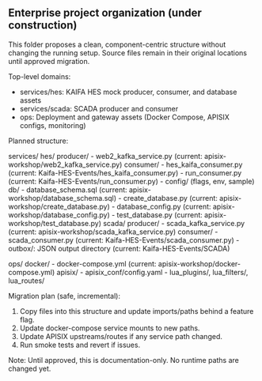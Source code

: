 ## Enterprise project organization (under construction)

This folder proposes a clean, component-centric structure without changing the running setup. Source files remain in their original locations until approved migration.

Top-level domains:
- services/hes: KAIFA HES mock producer, consumer, and database assets
- services/scada: SCADA producer and consumer
- ops: Deployment and gateway assets (Docker Compose, APISIX configs, monitoring)

Planned structure:

services/
  hes/
    producer/
      - web2_kafka_service.py (current: apisix-workshop/web2_kafka_service.py)
    consumer/
      - hes_kaifa_consumer.py (current: Kaifa-HES-Events/hes_kaifa_consumer.py)
      - run_consumer.py (current: Kaifa-HES-Events/run_consumer.py)
      - config/ (flags, env, sample)
    db/
      - database_schema.sql (current: apisix-workshop/database_schema.sql)
      - create_database.py (current: apisix-workshop/create_database.py)
      - database_config.py (current: apisix-workshop/database_config.py)
      - test_database.py (current: apisix-workshop/test_database.py)
  scada/
    producer/
      - scada_kafka_service.py (current: apisix-workshop/scada_kafka_service.py)
    consumer/
      - scada_consumer.py (current: Kaifa-HES-Events/scada_consumer.py)
      - outbox/: JSON output directory (current: Kaifa-HES-Events/SCADA)

ops/
  docker/
    - docker-compose.yml (current: apisix-workshop/docker-compose.yml)
  apisix/
    - apisix_conf/config.yaml
    - lua_plugins/, lua_filters/, lua_routes/

Migration plan (safe, incremental):
1) Copy files into this structure and update imports/paths behind a feature flag.
2) Update docker-compose service mounts to new paths.
3) Update APISIX upstreams/routes if any service path changed.
4) Run smoke tests and revert if issues.

Note: Until approved, this is documentation-only. No runtime paths are changed yet.



